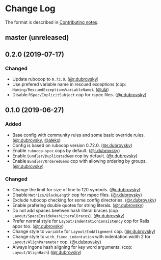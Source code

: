 # Change Log

The format is described in [Contributing notes](CONTRIBUTING.md#changelog-entry-format).

## master (unreleased)

## 0.2.0 (2019-07-17)

### Changed

* Update rubocop to `0.73.0`. ([@r.dubrovsky][])
* Use prefered variable name in rescued exceptions (cop: `Naming/RescuedExceptionsVariableName`). ([@ula][])
* Disable `RSpec/ImplicitSubject` cop for rspec files. ([@r.dubrovsky][])

## 0.1.0 (2019-06-27)

### Added

* Base config with community rules and some basic override rules. ([@r.dubrovsky][], [@aleks][])
* Config is based on rubocop version 0.72.0. ([@r.dubrovsky][])
* Enable `rubocop-spec` cops by default. ([@r.dubrovsky][])
* Enable `Bundler/DuplicatedGem` cop by default. ([@r.dubrovsky][])
* Enable `Bundler/OrderedGems` cop with allowing ordering by groups. ([@r.dubrovsky][])


### Changed

* Change the limit for size of line to 120 symbols. ([@r.dubrovsky][])
* Disable `Metrics/BlockLength` cop for rspec files. ([@r.dubrovsky][])
* Exclude rubocop checking for some config directories. ([@r.dubrovsky][])
* Enable prafering double quotes for string literals. ([@r.dubrovsky][])
* Do not add spaces beetwen hash literal braces (cop `Layout/SpaceInsideHashLiteralBraces`). ([@r.dubrovsky][])
* Prefer normal style for `Layout/IndentationConsistency` cop for Rails apps too. ([@r.dubrovsky][])
* Change style to `variable` for `Layout/EndAlignment` cop. ([@r.dubrovsky][])
* Change style to `with_fixed_indentation` with indentation width 2 for `Layout/AlignParameter` cop. ([@r.dubrovsky][])
* Always ingone hash aligning for key word arguments. (cop: `Layout/AlignHash`) ([@r.dubrovsky][])

[@r.dubrovsky]: https://github.com/roman-dubrovsky
[@aleks]: https://github.com/AleksSenkou
[@ula]: https://github.com/lazycoder9
